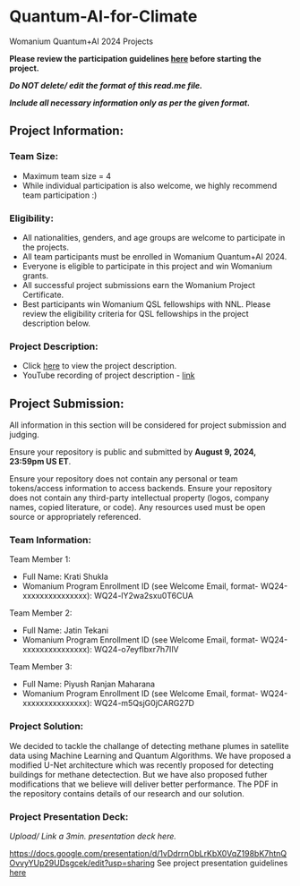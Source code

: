 # Quantum-AI-for-Climate
Womanium Quantum+AI 2024 Projects

**Please review the participation guidelines [here](https://github.com/womanium-quantum/Quantum-AI-2024) before starting the project.**

_**Do NOT delete/ edit the format of this read.me file.**_

_**Include all necessary information only as per the given format.**_

## Project Information:

### Team Size:
  - Maximum team size = 4
  - While individual participation is also welcome, we highly recommend team participation :)

### Eligibility:
  - All nationalities, genders, and age groups are welcome to participate in the projects.
  - All team participants must be enrolled in Womanium Quantum+AI 2024.
  - Everyone is eligible to participate in this project and win Womanium grants.
  - All successful project submissions earn the Womanium Project Certificate.
  - Best participants win Womanium QSL fellowships with NNL. Please review the eligibility criteria for QSL fellowships in the project description below.

### Project Description:
  - Click [here](https://drive.google.com/file/d/1yoY_venPkNStjcDu0Na0HYhgO6CvVYdM/view?usp=sharing) to view the project description.
  - YouTube recording of project description - [link](https://youtu.be/ka2RgUYo83c?si=MUb_dwTVfP1FV_47)

## Project Submission:
All information in this section will be considered for project submission and judging.

Ensure your repository is public and submitted by **August 9, 2024, 23:59pm US ET**.

Ensure your repository does not contain any personal or team tokens/access information to access backends. Ensure your repository does not contain any third-party intellectual property (logos, company names, copied literature, or code). Any resources used must be open source or appropriately referenced.

### Team Information:
Team Member 1:
 - Full Name: Krati Shukla
 - Womanium Program Enrollment ID (see Welcome Email, format- WQ24-xxxxxxxxxxxxxxx): WQ24-lY2wa2sxu0T6CUA

Team Member 2:
 - Full Name: Jatin Tekani
 - Womanium Program Enrollment ID (see Welcome Email, format- WQ24-xxxxxxxxxxxxxxx): WQ24-o7eyfIbxr7h7IlV


Team Member 3:
 - Full Name: Piyush Ranjan Maharana
 - Womanium Program Enrollment ID (see Welcome Email, format- WQ24-xxxxxxxxxxxxxxx): WQ24-m5QsjG0jCARG27D



### Project Solution:

We decided to tackle the challange of detecting methane plumes in satellite data using Machine Learning and Quantum Algorithms.
We have proposed a modified U-Net architecture which was recently proposed for detecting buildings for methane detectection. But we have also proposed futher modifications that we believe will deliver better performance.
The PDF in the repository contains details of our research and our solution.

### Project Presentation Deck:
_Upload/ Link a 3min. presentation deck here._

https://docs.google.com/presentation/d/1vDdrrnObLrKbX0VqZ198bK7htnQOvvyYUp29UDsgcek/edit?usp=sharing
See project presentation guidelines [here](https://docs.google.com/document/d/13nWF8AxFAfFYTWEYPT3BpPdYkqtxxSAjmuXj_zcMh-E/edit?usp=sharing)

